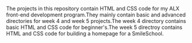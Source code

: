 The projects in this repository contain HTML and CSS code for my ALX front-end 
development program.They mainly contain basic and advanced directories for week 4
and week 5 projects.The week 4 directory contains basic HTML and CSS code for 
beginner's.The week 5 directroy contains HTML and CSS code for building a homepage
for a SmileSchool.
